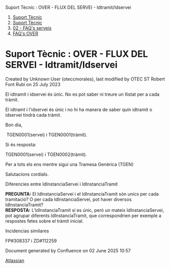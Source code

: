 Suport Tècnic : OVER - FLUX DEL SERVEI - Idtramit/Idservei  

1.  [Suport Tècnic](index.md)
2.  [Suport Tècnic](13893782.md)
3.  [02 - FAQ's serveis](26313393.md)
4.  [FAQ's OVER](28705589.md)

Suport Tècnic : OVER - FLUX DEL SERVEI - Idtramit/Idservei
==========================================================

Created by Unknown User (oteccmorales), last modified by OTEC ST Robert Font Rubí on 25 July 2023

El idtramit i idservei és únic. No es pot saber ni treure un llistat per a cada tràmit.

  

El idtramt i l'idservei és únic i no hi ha manera de saber quin idtramit o idservei tindrà cada tràmit. 

Bon dia,

 TGEN0001(servei) i TGEN0001(tràmit).

Si és resposta:

TGEN0001(servei) i TGEN0002(tràmit).

Per a tots els ens mentre sigui una Tramesa Genèrica (TGEN)

  

Salutacions cordials.

Diferencies entre IdInstanciaServei i IdInstanciaTramit

**PREGUNTA:** El IdInstanciaServei i el IdInstanciaTramit són unics per cada tramitació? O per cada IdInstanciaServei, pot haver diversos IdInstanciaTramit?  
**RESPOSTA:** L'IdInstanciaTramit sí es únic, però un mateix IdInstanciaServei, pot agrupar diferents IdInstanciaTramit, que correspondrien per exemple a respostes fetes sobre el tràmit inicial.

Incidencias similares

FP#308337 i ZD#112259

  

Document generated by Confluence on 02 June 2025 10:57

[Atlassian](http://www.atlassian.com/)